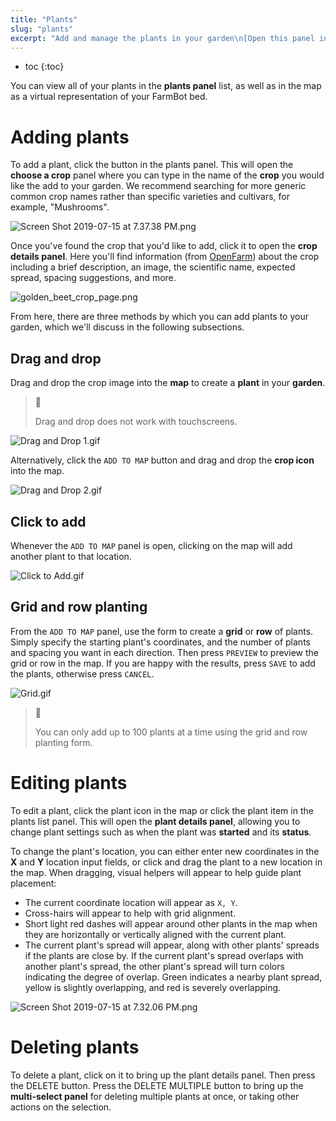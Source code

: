 ```yaml
---
title: "Plants"
slug: "plants"
excerpt: "Add and manage the plants in your garden\n[Open this panel in the app](https://my.farm.bot/app/designer/plants)"
---
```


* toc
{:toc}

You can view all of your plants in the **plants panel** list, as well as in the map as a virtual representation of your FarmBot bed.

# Adding plants
To add a plant, click the <span class="fb-button fb-green"><i class="fa fa-plus"></i></span> button in the plants panel. This will open the **choose a crop** panel where you can type in the name of the **crop** you would like the add to your garden. We recommend searching for more generic common crop names rather than specific varieties and cultivars, for example, "Mushrooms".

![Screen Shot 2019-07-15 at 7.37.38 PM.png](Screen_Shot_2019-07-15_at_7.37.38_PM.png)

Once you've found the crop that you'd like to add, click it to open the **crop details panel**. Here you'll find information (from [OpenFarm](https://openfarm.cc)) about the crop including a brief description, an image, the scientific name, expected spread, spacing suggestions, and more.

![golden_beet_crop_page.png](golden_beet_crop_page.png)

From here, there are three methods by which you can add plants to your garden, which we'll discuss in the following subsections.

## Drag and drop
Drag and drop the crop image into the **map** to create a **plant** in your **garden**.

> 📘
>
> Drag and drop does not work with touchscreens.

![Drag and Drop 1.gif](Drag_and_Drop_1.gif)

 Alternatively, click the `ADD TO MAP` button and drag and drop the **crop icon** into the map.

![Drag and Drop 2.gif](Drag_and_Drop_2.gif)

## Click to add
Whenever the `ADD TO MAP` panel is open, clicking on the map will add another plant to that location.

![Click to Add.gif](Click_to_Add.gif)

## Grid and row planting
From the `ADD TO MAP` panel, use the form to create a **grid** or **row** of plants. Simply specify the starting plant's coordinates, and the number of plants and spacing you want in each direction. Then press `PREVIEW` to preview the grid or row in the map. If you are happy with the results, press `SAVE` to add the plants, otherwise press `CANCEL`.

![Grid.gif](Grid.gif)

> 📘
>
> You can only add up to 100 plants at a time using the grid and row planting form.

# Editing plants
To edit a plant, click the plant icon in the map or click the plant item in the plants list panel. This will open the **plant details panel**, allowing you to change plant settings such as when the plant was **started** and its **status**.

To change the plant's location, you can either enter new coordinates in the **X** and **Y** location input fields, or click and drag the plant to a new location in the map. When dragging, visual helpers will appear to help guide plant placement:

 * The current coordinate location will appear as `X, Y`.
 * Cross-hairs will appear to help with grid alignment.
 * Short light red dashes will appear around other plants in the map when they are horizontally or vertically aligned with the current plant.
 * The current plant's spread will appear, along with other plants' spreads if the plants are close by. If the current plant's spread overlaps with another plant's spread, the other plant's spread will turn colors indicating the degree of overlap. Green indicates a nearby plant spread, yellow is slightly overlapping, and red is severely overlapping.

![Screen Shot 2019-07-15 at 7.32.06 PM.png](Screen_Shot_2019-07-15_at_7.32.06_PM.png)

# Deleting plants
To delete a plant, click on it to bring up the plant details panel. Then press the <span class="fb-button fb-red">DELETE</span> button. Press the <span class="fb-button fb-gray">DELETE MULTIPLE</span> button to bring up the **multi-select panel** for deleting multiple plants at once, or taking other actions on the selection.
